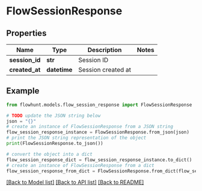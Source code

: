 # FlowSessionResponse


## Properties

Name | Type | Description | Notes
------------ | ------------- | ------------- | -------------
**session_id** | **str** | Session ID | 
**created_at** | **datetime** | Session created at | 

## Example

```python
from flowhunt.models.flow_session_response import FlowSessionResponse

# TODO update the JSON string below
json = "{}"
# create an instance of FlowSessionResponse from a JSON string
flow_session_response_instance = FlowSessionResponse.from_json(json)
# print the JSON string representation of the object
print(FlowSessionResponse.to_json())

# convert the object into a dict
flow_session_response_dict = flow_session_response_instance.to_dict()
# create an instance of FlowSessionResponse from a dict
flow_session_response_from_dict = FlowSessionResponse.from_dict(flow_session_response_dict)
```
[[Back to Model list]](../README.md#documentation-for-models) [[Back to API list]](../README.md#documentation-for-api-endpoints) [[Back to README]](../README.md)


